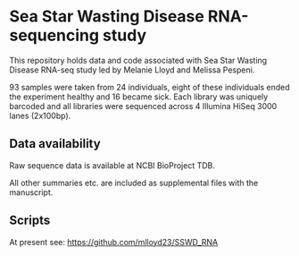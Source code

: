 # Sea Star Wasting Disease RNA-sequencing study

This repository holds data and code associated with Sea Star Wasting Disease RNA-seq study led by Melanie Lloyd and Melissa Pespeni.

93 samples were taken from 24 individuals, eight of these individuals ended the experiment healthy and 16 became sick. 
Each library was uniquely barcoded and all libraries were sequenced across 4 Illumina HiSeq 3000 lanes (2x100bp).
 

## Data availability

Raw sequence data is available at NCBI BioProject TDB.

All other summaries etc. are included as supplemental files with the manuscript.

## Scripts
At present see: https://github.com/mlloyd23/SSWD_RNA
